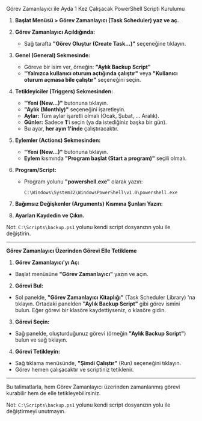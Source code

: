 Görev Zamanlayıcı ile Ayda 1 Kez Çalışacak PowerShell Scripti Kurulumu

1. **Başlat Menüsü > Görev Zamanlayıcı (Task Scheduler) yaz ve aç.**

2. **Görev Zamanlayıcı Açıldığında:**
   - Sağ tarafta **"Görev Oluştur (Create Task...)"** seçeneğine tıklayın.

3. **Genel (General) Sekmesinde:**
   - Göreve bir isim ver, örneğin: **"Aylık Backup Script"**
   - **"Yalnızca kullanıcı oturum açtığında çalıştır"** veya **"Kullanıcı oturum açmasa bile çalıştır"** seçeneğini seçin.

4. **Tetikleyiciler (Triggers) Sekmesinden:**
   - **"Yeni (New...)"** butonuna tıklayın.
   - **"Aylık (Monthly)"** seçeneğini işaretleyin.
   - **Aylar:** Tüm aylar işaretli olmalı (Ocak, Şubat, ... Aralık).
   - **Günler:** Sadece **1**'i seçin (ya da istediğiniz başka bir gün).
   - Bu ayar, **her ayın 1'inde** çalıştıracaktır.

5. **Eylemler (Actions) Sekmesinden:**
   - **"Yeni (New...)"** butonuna tıklayın.
   - **Eylem** kısmında **"Program başlat (Start a program)"** seçili olmalı.
   
6. **Program/Script:**
   - Program yolunu **"powershell.exe"** olarak yazın:
     ```
     C:\Windows\System32\WindowsPowerShell\v1.0\powershell.exe
     ```

7. **Bağımsız Değişkenler (Arguments) Kısmına Şunları Yazın:**

8. **Ayarları Kaydedin ve Çıkın.**

Not: `C:\Scripts\backup.ps1` yolunu kendi script dosyanızın yolu ile değiştirin.

---

**Görev Zamanlayıcı Üzerinden Görevi Elle Tetikleme**

1. **Görev Zamanlayıcı'yı Aç:**
- Başlat menüsüne **"Görev Zamanlayıcı"** yazın ve açın.

2. **Görevi Bul:**
- Sol panelde, **"Görev Zamanlayıcı Kitaplığı"** (Task Scheduler Library) 'na tıklayın. Ortadaki panelden **"Aylık Backup Script"** gibi görev ismini bulun. Eğer görevi bir klasöre kaydettiyseniz, o klasöre gidin.

3. **Görevi Seçin:**
- Sağ panelde, oluşturduğunuz görevi (örneğin **"Aylık Backup Script"**) bulun ve sağ tıklayın.

4. **Görevi Tetikleyin:**
- Sağ tıklama menüsünde, **"Şimdi Çalıştır"** (Run) seçeneğini tıklayın.
- Görev hemen çalışacaktır ve scriptiniz tetiklenir.

---

Bu talimatlarla, hem Görev Zamanlayıcı üzerinden zamanlanmış görevi kurabilir hem de elle tetikleyebilirsiniz. 

Not: `C:\Scripts\backup.ps1` yolunu kendi script dosyanızın yolu ile değiştirmeyi unutmayın.